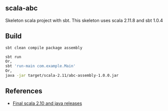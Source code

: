 ## scala-abc

Skeleton scala project with sbt. This skeleton uses scala 2.11.8 and sbt 1.0.4

## Build

```sh
sbt clean compile package assembly

sbt run
Or,
sbt 'run-main com.example.Main'
Or,
java -jar target/scala-2.11/abc-assembly-1.0.0.jar
```

## References

- [Final scala 2.10 and java releases](https://finagle.github.io/blog/2016/04/20/scala-210-and-java7/)
